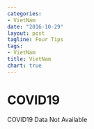 ```yaml
---
categories:
- VietNam
date: "2016-10-29"
layout: post
tagline: Four Tips
tags:
- VietNam
title: VietNam
chart: true
---
```



# COVID19
COVID19 Data Not Available
